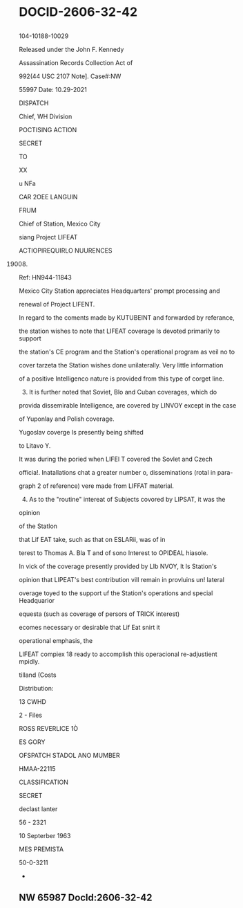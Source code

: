 # DOCID-2606-32-42

##
104-10188-10029

Released under the John F. Kennedy

Assassination Records Collection Act of

992(44 USC 2107 Note]. Case#:NW

55997 Date: 10.29-2021

DISPATCH

Chief, WH Division

POCTISING ACTION

SECRET

TO

XX

u NFa

CAR 2OEE LANGUIN

FRUM

Chief of Station, Mexico City

siang Project LIFEAT

ACTIOPIREQUIRLO NUURENCES

19008.

Ref: HN944-11843

Mexico City Station appreciates Headquarters' prompt processing and

renewal of Project LIFENT.

In regard to the coments made by KUTUBEINT and forwarded by referance,

the station wishes to note that LIFEAT coverage Is devoted primarily to support

the station's CE program and the Station's operational program as veil no to

cover tarzeta the Station wishes done unilaterally. Very little information

of a positive Intelligenco nature is provided from this type of corget line.

3. It is further noted that Soviet, Blo and Cuban coverages, which do

provida dissemirable Intelligence, are covered by LINVOY except in the case

of Yuponlay and Polish coverage.

Yugoslav coverge Is presently being shifted

to Litavo Y.

It was during the poried when LIFEl T covered the Sovlet and Czech

officia!. Inatallations chat a greater number o, disseminations (rotal in para-

graph 2 of reference) vere made from LIFFAT material.

4. As to the "routine" intereat of Subjects covored by LIPSAT, it was the

opinion

of the Statlon

that Lif EAT take, such as that on ESLARii, was of in

terest to Thomas A. Bla T and of sono Interest to OPIDEAL hiasole.

In vick of the coverage presently provided by LIb NVOY, lt ls Station's

opinion that LIPEAT's best contribution vill remain in provluins un! lateral

overage toyed to the support uf the Station's operations and special Headquarior

equesta (such as coverage of persors of TRICK interest)

ecomes necessary or desirable that Lif Eat snirt it

operational emphasis, the

LIFEAT compiex 18 ready to accomplish this operacional re-adjustient mpidly.

tilland (Costs

Distribution:

13 CWHD

2 - Files

ROSS REVERLICE 1Ò

ES GORY

OFSPATCH STADOL ANO MUMBER

HMAA-22115

CLASSIFICATION

SECRET

declast lanter

56 - 2321

10 Septerber 1963

MES PREMISTA

50-0-3211

-

NW 65987 Docld:2606-32-42
---

